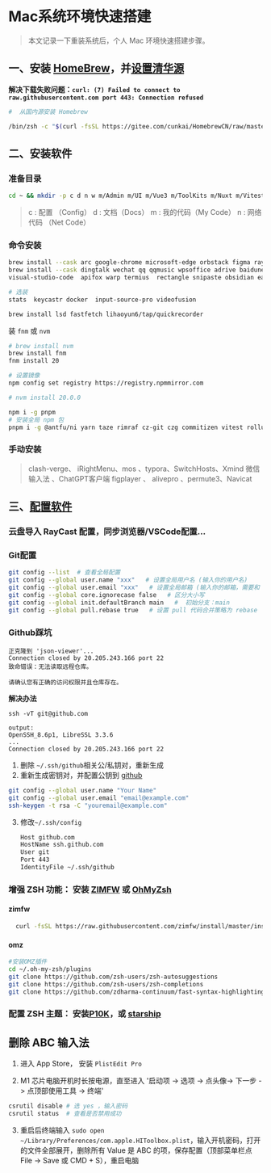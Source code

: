 # Mac系统环境快速搭建

> 本文记录一下重装系统后，个人 Mac 环境快速搭建步骤。

## 一、安装 [HomeBrew](https://brew.sh/zh-cn/)，并[设置清华源](https://mirrors.tuna.tsinghua.edu.cn/help/homebrew/)

**解决下载失败问题：`curl: (7) Failed to connect to raw.githubusercontent.com port 443: Connection refused `**

```zsh
#  从国内源安装 Homebrew

/bin/zsh -c "$(curl -fsSL https://gitee.com/cunkai/HomebrewCN/raw/master/Homebrew.sh)"
```

## 二、安装软件

### 准备目录

```zsh
cd ~ && mkdir -p c d n w m/Admin m/UI m/Vue3 m/ToolKits m/Nuxt m/Vitest
```

> c : 配置 （Config）
> d : 文档（Docs）
> m : 我的代码（My Code）
> n : 网络代码 （Net Code）

### 命令安装

```zsh
brew install --cask arc google-chrome microsoft-edge orbstack figma raycast # 安装较慢
brew install --cask dingtalk wechat qq qqmusic wpsoffice adrive baidunetdisk neteasemusic
visual-studio-code  apifox warp termius  rectangle snipaste obsidian easydict
```

```zsh
# 选装
stats  keycastr docker  input-source-pro videofusion
```

```zsh
brew install lsd fastfetch lihaoyun6/tap/quickrecorder
```

装 `fnm` 或 `nvm`

```zsh
# brew install nvm
brew install fnm
fnm install 20

# 设置镜像
npm config set registry https://registry.npmmirror.com

# nvm install 20.0.0

npm i -g pnpm
# 安装全局 npm 包
pnpm i -g @antfu/ni yarn taze rimraf cz-git czg commitizen vitest rollup tsup esno
```

### 手动安装

> clash-verge、 iRightMenu、mos 、typora、SwitchHosts、Xmind
> 微信输入法 、ChatGPT客户端
> figplayer 、 alivepro 、permute3、Navicat

## 三、[配置软件](https://github.com/fxzer/config)

### 云盘导入 RayCast 配置，同步浏览器/VSCode配置...

### Git配置

```zsh
git config --list  # 查看全局配置
git config --global user.name "xxx"   # 设置全局用户名 (输入你的用户名)
git config --global user.email "xxx"   # 设置全局邮箱 (输入你的邮箱，需要和 github/gitee设置的邮箱对应)
git config --global core.ignorecase false   # 区分大小写
git config --global init.defaultBranch main   #  初始分支：main
git config --global pull.rebase true   # 设置 pull 代码合并策略为 rebase
```

### Github踩坑

```
正克隆到 'json-viewer'...
Connection closed by 20.205.243.166 port 22
致命错误：无法读取远程仓库。

请确认您有正确的访问权限并且仓库存在。
```

**解决办法**

```
ssh -vT git@github.com

output:
OpenSSH_8.6p1, LibreSSL 3.3.6
...
Connection closed by 20.205.243.166 port 22
```

1.  删除 `~/.ssh/github`相关公/私钥对，重新生成
2.  重新生成密钥对，并配置公钥到 [github](https://github.com/settings/ssh/new)

```zsh
git config --global user.name "Your Name"
git config --global user.email "email@example.com"
ssh-keygen -t rsa -C "youremail@example.com"
```

3. 修改`~/.ssh/config`

   ```zsh
   Host github.com
   HostName ssh.github.com
   User git
   Port 443
   IdentityFile ~/.ssh/github
   ```

### 增强 ZSH 功能： 安装 [ZIMFW](https://github.com/zimfw/zimfw) **或** [OhMyZsh](https://ohmyz.sh/)

#### zimfw

```zsh
  curl -fsSL https://raw.githubusercontent.com/zimfw/install/master/install.zsh | zsh
```

#### omz

```zsh
#安装OMZ插件
cd ~/.oh-my-zsh/plugins
git clone https://github.com/zsh-users/zsh-autosuggestions
git clone https://github.com/zsh-users/zsh-completions
git clone https://github.com/zdharma-continuum/fast-syntax-highlighting.git
```

### 配置 ZSH 主题： 安装[P10K](https://github.com/romkatv/powerlevel10k)，或 [starship](https://starship.rs/)

## 删除 ABC 输入法

1.  进入 App Store， 安装 `PlistEdit Pro`

2.  M1 芯片电脑开机时长按电源，直至进入 '启动项 -> 选项 -> 点头像-> 下一步 -> 点顶部使用工具 -> 终端'

```zsh
csrutil disable # 选 yes ，输入密码
csrutil status  # 查看是否禁用成功
```

3. 重启后终端输入 `sudo open ~/Library/Preferences/com.apple.HIToolbox.plist`，输入开机密码，打开的文件全部展开，删除所有 Value 是 ABC 的项，保存配置（顶部菜单栏点 File -> Save 或 CMD + S），重启电脑
